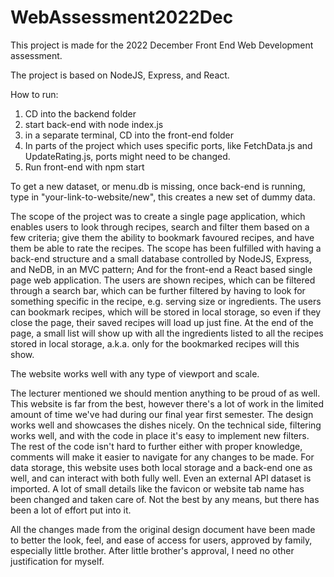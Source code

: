 # WebAssessment2022Dec

This project is made for the 2022 December Front End Web Development assessment. 

The project is based on NodeJS, Express, and React. 

How to run: 
1. CD into the backend folder
2. start back-end with node index.js
3. in a separate terminal, CD into the front-end folder
4. In parts of the project which uses specific ports, like FetchData.js and UpdateRating.js, ports might need to be changed.
5. Run front-end with npm start

To get a new dataset, or menu.db is missing, once back-end is running, type in "your-link-to-website/new", this creates a new set of dummy data. 

The scope of the project was to create a single page application, which enables users to look through recipes, search and filter them based on a few criteria;
give them the ability to bookmark favoured recipes, and have them be able to rate the recipes. 
The scope has been fulfilled with having a back-end structure and a small database controlled by NodeJS, Express, and NeDB, in an MVC pattern;
And for the front-end a React based single page web application. The users are shown recipes, which can be filtered through a search bar, which can
be further filtered by having to look for something specific in the recipe, e.g. serving size or ingredients. The users can bookmark recipes, which will be stored
in local storage, so even if they close the page, their saved recipes will load up just fine. At the end of the page, a small list will show up with all the
ingredients listed to all the recipes stored in local storage, a.k.a. only for the bookmarked recipes will this show. 

The website works well with any type of viewport and scale. 

The lecturer mentioned we should mention anything to be proud of as well. This website is far from the best, however there's a lot of work in the limited amount
of time we've had during our final year first semester. The design works well and showcases the dishes nicely. On the technical side, filtering works well,
and with the code in place it's easy to implement new filters. The rest of the code isn't hard to further either with proper knowledge, comments will make it
easier to navigate for any changes to be made. 
For data storage, this website uses both local storage and a back-end one as well, and can interact with both fully well. Even an external API dataset is imported.
A lot of small details like the favicon or website tab name has been changed and taken care of. 
Not the best by any means, but there has been a lot of effort put into it. 

All the changes made from the original design document have been made to better the look, feel, and ease of access for users, approved by family, especially little brother. After little brother's approval, I need no other justification for myself. 
